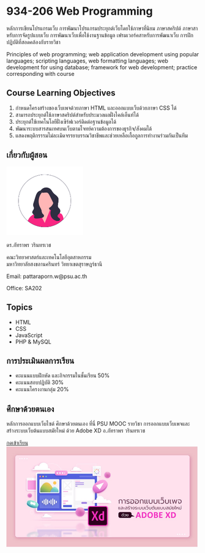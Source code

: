 # 934-206 Web Programming

<p>
      หลักการเขียนโปรแกรมเว็บ การพัฒนาโปรแกรมประยุกต์เว็บโดยใช้ภาษาที่นิยม
      ภาษาสคริปต์ ภาษาสาหรับการจัดรูปแบบเว็บ การพัฒนาเว็บเพื่อใช้งานฐานข้อมูล
      เฟรมเวอร์คสาหรับการพัฒนาเว็บ การฝึกปฏิบัติที่สอดคล้องกับรายวิชา
</p>

<p>
      Principles of web programming; web application development using popular
      languages; scripting languages, web formatting languages; web development
      for using database; framework for web development; practice corresponding
      with course
</p>

## Course Learning Objectives

<ol>
      <li>
        กำหนดโครงสร้างของเว็บเพจด้วยภาษา HTML และออกแบบเว็บด้วยภาษา CSS ได้
      </li>
      <li>สามารถประยุกต์ใช้ภาษาสคริปต์สำหรับประมวลผลฝั่งไคล์เอ็นท์ได้</li>
      <li>ประยุกต์ใช้เทคโนโลยีฝั่งเซิร์ฟเวอร์ติดต่อฐานข้อมูลได้</li>
      <li>พัฒนาระบบสารสนเทศบนเว็บตามโจทย์ความต้องการของธุรกิจ/สังคมได้</li>
      <li>
        แสดงพฤติกรรรมไม่ละเมิดจรรยาบรรณวิชาชีพและช่วยเหลือเกื้อกูลการทำงานร่วมกันเป็นทีม
      </li>
</ol>

## เกี่ยวกับผู้สอน

<img src="images/teacher.png" alt="Teacher" width="200px" />
<p>ดร.ภัทราพร วรินทรเวช</p>
<p>
      คณะวิทยาศาสตร์และเทคโนโลยีอุตสาหกรรม<br />
      มหาวิทยาลัยสงขลานครินทร์ วิทยาเขตสุราษฎร์ธานี
</p>
<p>Email: pattaraporn.w@psu.ac.th</p>
<p>Office: SA202</p>

## Topics

<ul>
      <li>HTML</li>
      <li>CSS</li>
      <li>JavaScript</li>
      <li>PHP & MySQL</li>
</ul>

## การประเมินผลการเรียน

<ul>
      <li>คะแนนแบบฝึกหัด และกิจกรรมในชั้นเรียน 50%</li>
      <li>คะแนนสอบปฏิบัติ 30%</li>
      <li>คะแนนโครงงานกลุ่ม 20%</li>
</ul>

## ศึกษาด้วยตนเอง

<p>
หลักการออกแบบเว็บไซต์ ศึกษาด้วยตนเอง ที่นี่ PSU MOOC รายวิชา
การออกแบบเว็บเพจและสร้างระบบเว็บต้นแบบสมัยใหม่ ด้วย Adobe XD อ.ภัทราพร วรินทรเวช
</p>
<a href="https://mooc.psu.ac.th/psumooc-640078/">กดเข้าเรียน</a>
<img src="images/psumooc.jpg" alt="PSUMOOC" width="500px"/>
